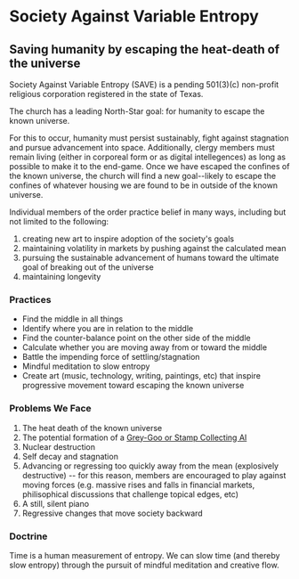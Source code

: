 # Society Against Variable Entropy
## Saving humanity by escaping the heat-death of the universe

Society Against Variable Entropy (SAVE) is a pending 501(3)(c) non-profit religious corporation registered in the state of Texas.

The church has a leading North-Star goal: for humanity to escape the known universe.

For this to occur, humanity must persist sustainably, fight against stagnation and pursue advancement into space. Additionally, clergy members must remain living (either in corporeal form or as digital intellegences) as long as possible to make it to the end-game. Once we have escaped the confines of the known universe, the church will find a new goal--likely to escape the confines of whatever housing we are found to be in outside of the known universe.

Individual members of the order practice belief in many ways, including but not limited to the following:

1. creating new art to inspire adoption of the society's goals
2. maintaining volatility in markets by pushing against the calculated mean
3. pursuing the sustainable advancement of humans toward the ultimate goal of breaking out of the universe
4. maintaining longevity

### Practices
  - Find the middle in all things
  - Identify where you are in relation to the middle
  - Find the counter-balance point on the other side of the middle
  - Calculate whether you are moving away from or toward the middle
  - Battle the impending force of settling/stagnation
  - Mindful meditation to slow entropy
  - Create art (music, technology, writing, paintings, etc) that inspire progressive movement toward escaping the known universe

### Problems We Face

1. The heat death of the known universe
2. The potential formation of a [Grey-Goo or Stamp Collecting AI](https://www.youtube.com/watch?v=tcdVC4e6EV4)
3. Nuclear destruction
4. Self decay and stagnation
5. Advancing or regressing too quickly away from the mean (explosively destructive) -- for this reason, members are encouraged to play against moving forces (e.g. massive rises and falls in financial markets, philisophical discussions that challenge topical edges, etc)
6. A still, silent piano
7. Regressive changes that move society backward


### Doctrine

Time is a human measurement of entropy. We can slow time (and thereby slow entropy) through the pursuit of mindful meditation and creative flow.